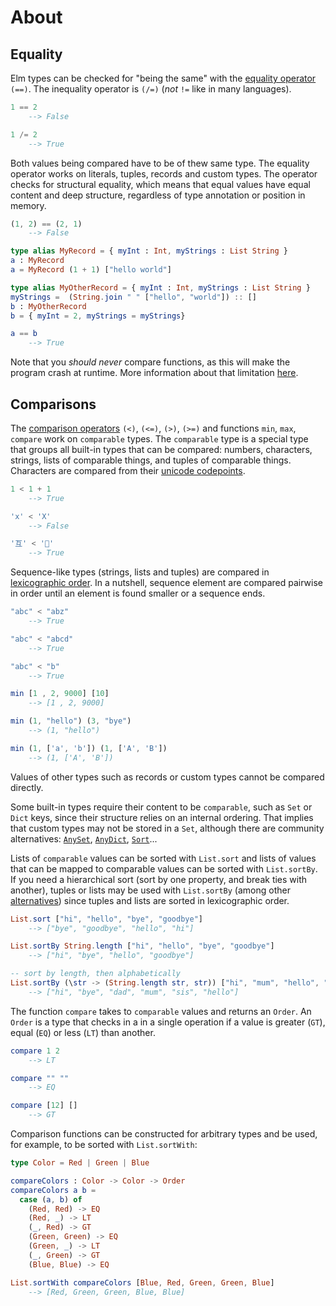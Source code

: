 # About

## Equality

Elm types can be checked for "being the same" with the [equality operator][equality-operator] `(==)`.
The inequality operator is `(/=)` (*not* `!=` like in many languages).

```elm
1 == 2
    --> False

1 /= 2
    --> True
```

Both values being compared have to be of thew same type.
The equality operator works on literals, tuples, records and custom types.
The operator checks for structural equality, which means that equal values have equal content and deep structure, regardless of type annotation or position in memory.

```elm
(1, 2) == (2, 1)
    --> False

type alias MyRecord = { myInt : Int, myStrings : List String }
a : MyRecord
a = MyRecord (1 + 1) ["hello world"]

type alias MyOtherRecord = { myInt : Int, myStrings : List String }
myStrings =  (String.join " " ["hello", "world"]) :: []
b : MyOtherRecord
b = { myInt = 2, myStrings = myStrings}

a == b
    --> True
```

Note that you *should never* compare functions, as this will make the program crash at runtime.
More information about that limitation [here][equality-operator].

## Comparisons

The [comparison operators][comparison-operators] `(<)`, `(<=)`, `(>)`, `(>=)` and functions `min`, `max`, `compare` work on `comparable` types.
The `comparable` type is a special type that groups all built-in types that can be compared: numbers, characters, strings, lists of comparable things, and tuples of comparable things.
Characters are compared from their [unicode codepoints][unicode-codepoint].

```elm
1 < 1 + 1
    --> True

'x' < 'X'
    --> False

'互' < '🙏'
    --> True
```

Sequence-like types (strings, lists and tuples) are compared in [lexicographic order][lexicographic-order].
In a nutshell, sequence element are compared pairwise in order until an element is found smaller or a sequence ends.

```elm
"abc" < "abz"
    --> True

"abc" < "abcd"
    --> True

"abc" < "b"
    --> True

min [1 , 2, 9000] [10]
    --> [1 , 2, 9000]

min (1, "hello") (3, "bye")
    --> (1, "hello")

min (1, ['a', 'b']) (1, ['A', 'B'])
    --> (1, ['A', 'B'])
```

Values of other types such as records or custom types cannot be compared directly.

Some built-in types require their content to be `comparable`, such as `Set` or `Dict` keys, since their structure relies on an internal ordering.
That implies that custom types may not be stored in a `Set`, although there are community alternatives: [`AnySet`][any-set], [`AnyDict`][any-dict], [`Sort`][sort]...

Lists of `comparable` values can be sorted with `List.sort` and lists of values that can be mapped to comparable values can be sorted with `List.sortBy`.
If you need a hierarchical sort (sort by one property, and break ties with another), tuples or lists may be used with `List.sortBy` (among other [alternatives][sort-by]) since tuples and lists are sorted in lexicographic order.


```elm
List.sort ["hi", "hello", "bye", "goodbye"]
    --> ["bye", "goodbye", "hello", "hi"]

List.sortBy String.length ["hi", "hello", "bye", "goodbye"]
    --> ["hi", "bye", "hello", "goodbye"]

-- sort by length, then alphabetically
List.sortBy (\str -> (String.length str, str)) ["hi", "mum", "hello", "sis", "bye", "dad"]
    --> ["hi", "bye", "dad", "mum", "sis", "hello"]
```

The function `compare` takes to `comparable` values and returns an `Order`.
An `Order` is a type that checks in a in a single operation if a value is greater (`GT`), equal (`EQ`) or less (`LT`) than another.

```elm
compare 1 2
    --> LT

compare "" ""
    --> EQ

compare [12] []
    --> GT
```

Comparison functions can be constructed for arbitrary types and be used, for example, to be sorted with `List.sortWith`:

```elm
type Color = Red | Green | Blue

compareColors : Color -> Color -> Order
compareColors a b =
  case (a, b) of
    (Red, Red) -> EQ
    (Red, _) -> LT
    (_, Red) -> GT
    (Green, Green) -> EQ
    (Green, _) -> LT
    (_, Green) -> GT
    (Blue, Blue) -> EQ

List.sortWith compareColors [Blue, Red, Green, Green, Blue]
    --> [Red, Green, Green, Blue, Blue]
```

[equality-operator]: https://package.elm-lang.org/packages/elm/core/latest/Basics#(==)
[comparison-operators]: https://package.elm-lang.org/packages/elm/core/latest/Basics#(%3C)
[unicode-codepoint]: https://en.wikipedia.org/wiki/Unicode#Architecture_and_terminology
[lexicographic-order]: https://en.wikipedia.org/wiki/Lexicographic_order
[sort-by]: https://github.com/ceddlyburge/elm-league-tables-from-google-sheets/blob/master/src/Calculations/SortBy.elm
[any-set]: https://package.elm-lang.org/packages/turboMaCk/any-set/latest/
[any-dict]: https://package.elm-lang.org/packages/turboMaCk/any-dict/latest/
[sort]: https://package.elm-lang.org/packages/rtfeldman/elm-sorter-experiment/latest/Sort
